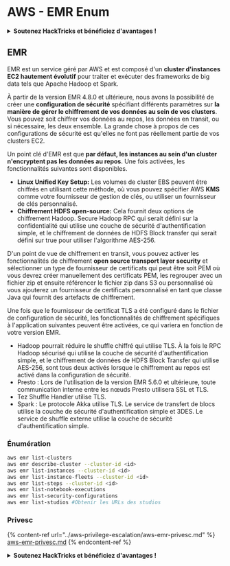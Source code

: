 # AWS - EMR Enum

<details>

<summary><strong>Soutenez HackTricks et bénéficiez d'avantages !</strong></summary>

* Si vous souhaitez voir votre **entreprise annoncée dans HackTricks** ou si vous souhaitez accéder à la **dernière version de PEASS ou télécharger HackTricks en PDF**, consultez les [**PLANS D'ABONNEMENT**](https://github.com/sponsors/carlospolop) !
* Obtenez le [**swag officiel PEASS & HackTricks**](https://peass.creator-spring.com)
* Découvrez [**The PEASS Family**](https://opensea.io/collection/the-peass-family), notre collection d'[**NFTs**](https://opensea.io/collection/the-peass-family) exclusifs
* **Rejoignez le** 💬 [**groupe Discord**](https://discord.gg/hRep4RUj7f) ou le [**groupe Telegram**](https://t.me/peass) ou **suivez** moi sur **Twitter** 🐦 [**@carlospolopm**](https://twitter.com/carlospolopm).
* **Partagez vos astuces de piratage en soumettant des PR aux** [**HackTricks**](https://github.com/carlospolop/hacktricks) et [**HackTricks Cloud**](https://github.com/carlospolop/hacktricks-cloud) github repos.

</details>

## EMR

EMR est un service géré par AWS et est composé d'un **cluster d'instances EC2 hautement évolutif** pour traiter et exécuter des frameworks de big data tels que Apache Hadoop et Spark.

À partir de la version EMR 4.8.0 et ultérieure, nous avons la possibilité de créer une **configuration de sécurité** spécifiant différents paramètres sur **la manière de gérer le chiffrement de vos données au sein de vos clusters**. Vous pouvez soit chiffrer vos données au repos, les données en transit, ou si nécessaire, les deux ensemble. La grande chose à propos de ces configurations de sécurité est qu'elles ne font pas réellement partie de vos clusters EC2.

Un point clé d'EMR est que **par défaut, les instances au sein d'un cluster n'encryptent pas les données au repos**. Une fois activées, les fonctionnalités suivantes sont disponibles.

* **Linux Unified Key Setup:** Les volumes de cluster EBS peuvent être chiffrés en utilisant cette méthode, où vous pouvez spécifier AWS **KMS** comme votre fournisseur de gestion de clés, ou utiliser un fournisseur de clés personnalisé.
* **Chiffrement HDFS open-source:** Cela fournit deux options de chiffrement Hadoop. Secure Hadoop RPC qui serait défini sur la confidentialité qui utilise une couche de sécurité d'authentification simple, et le chiffrement de données de HDFS Block transfer qui serait défini sur true pour utiliser l'algorithme AES-256.

D'un point de vue de chiffrement en transit, vous pouvez activer les fonctionnalités de chiffrement **open source transport layer security** et sélectionner un type de fournisseur de certificats qui peut être soit PEM où vous devrez créer manuellement des certificats PEM, les regrouper avec un fichier zip et ensuite référencer le fichier zip dans S3 ou personnalisé où vous ajouterez un fournisseur de certificats personnalisé en tant que classe Java qui fournit des artefacts de chiffrement.

Une fois que le fournisseur de certificat TLS a été configuré dans le fichier de configuration de sécurité, les fonctionnalités de chiffrement spécifiques à l'application suivantes peuvent être activées, ce qui variera en fonction de votre version EMR.

* Hadoop pourrait réduire le shuffle chiffré qui utilise TLS. À la fois le RPC Hadoop sécurisé qui utilise la couche de sécurité d'authentification simple, et le chiffrement de données de HDFS Block Transfer qui utilise AES-256, sont tous deux activés lorsque le chiffrement au repos est activé dans la configuration de sécurité.
* Presto : Lors de l'utilisation de la version EMR 5.6.0 et ultérieure, toute communication interne entre les nœuds Presto utilisera SSL et TLS.
* Tez Shuffle Handler utilise TLS.
* Spark : Le protocole Akka utilise TLS. Le service de transfert de blocs utilise la couche de sécurité d'authentification simple et 3DES. Le service de shuffle externe utilise la couche de sécurité d'authentification simple.

### Énumération

```bash
aws emr list-clusters
aws emr describe-cluster --cluster-id <id>
aws emr list-instances --cluster-id <id>
aws emr list-instance-fleets --cluster-id <id>
aws emr list-steps --cluster-id <id>
aws emr list-notebook-executions
aws emr list-security-configurations
aws emr list-studios #Obtenir les URLs des studios
```

### Privesc

{% content-ref url="../aws-privilege-escalation/aws-emr-privesc.md" %}
[aws-emr-privesc.md](../aws-privilege-escalation/aws-emr-privesc.md)
{% endcontent-ref %}

<details>

<summary><strong>Soutenez HackTricks et bénéficiez d'avantages !</strong></summary>

* Si vous souhaitez voir votre **entreprise annoncée dans HackTricks** ou si vous souhaitez accéder à la **dernière version de PEASS ou télécharger HackTricks en PDF**, consultez les [**PLANS D'ABONNEMENT**](https://github.com/sponsors/carlospolop) !
* Obtenez le [**swag officiel PEASS & HackTricks**](https://peass.creator-spring.com)
* Découvrez [**The PEASS Family**](https://opensea.io/collection/the-peass-family), notre collection d'[**NFTs**](https://opensea.io/collection/the-peass-family) exclusifs
* **Rejoignez le** 💬 [**groupe Discord**](https://discord.gg/hRep4RUj7f) ou le [**groupe Telegram**](https://t.me/peass) ou **suivez** moi sur **Twitter** 🐦 [**@carlospolopm**](https://twitter.com/carlospolopm).
* **Partagez vos astuces de piratage en soumettant des PR aux** [**HackTricks**](https://github.com/carlospolop/hacktricks) et [**HackTricks Cloud**](https://github.com/carlospolop/hacktricks-cloud) github repos.

</details>